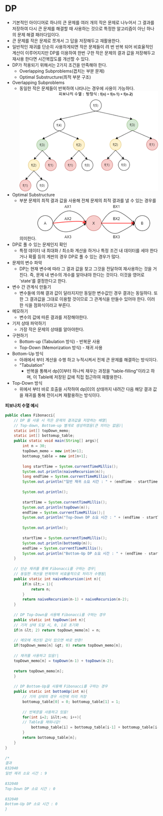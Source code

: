 # DP
- 기본적인 아이디어로 하나의 큰 문제를 여러 개의 작은 문제로 나누어서 그 결과를 저장하여 다시 큰 문제를 해결할 때 사용하는 것으로 특정한 알고리즘이 아닌 하나의 문제 해결 패러다임이다.
- 큰 문제를 작은 문제로 쪼개서 그 답을 저장해두고 재활용한다.
- 일반적인 재귀를 단순히 사용하게되면 작은 문제들이 려 번 반복 되어 비효율적인 계산이 이루어지지만 DP를 이용하여 한번 구한 작은 문제의 결과 값을 저장해두고 재사용 한다면 시간복잡도를 개선할 수 있다.
- DP가 적용되기 위해서는 2가지 조건을 만족해야 한다.
    - Overlapping Subproblems(겹치는 부분 문제)
    - Optimal Substructure(최적 부분 구조)
- Overlapping Subproblems
    - 동일한 작은 문제들이 반복하여 나타나는 경우에 사용이 가능하다.
      ![img1](dp_img/img1.png)
- Optimal Substructure
    - 부분 문제의 최적 결과 값을 사용해 전체 문제의 최적 결과를 낼 수 있는 경우를 의미한다.
      ![img2](dp_img/img2.png)
- DP로 풀 수 있는 문제인지 확인
    - 특정 데이터 내 최대화 / 최소화 계산을 하거나 특정 조건 내 데이터를 세야 한다거나 확률 등의 계싼의 경우 DP로 풀 수 있는 경우가 많다.
- 문제의 변수 파악
    - DP는 현재 변수에 따라 그 결과 값을 찾고 그것을 전달하여 재사용하는 것을 거친다. 즉, 문제 내 변수의 개수를 알아내야 한다는 것이다. 이것을 영어로 'state'를 결정한다고 한다.
- 변수 간 관계식 만들기
    - 변수들에 의해 결과 값이 달라지지만 동일한 변수값인 경우 결과는 동일하다. 또한 그 결과값을 그대로 이용할 것이므로 그 관계식을 만들수 있어야 한다. 이러한 식을 점화식이라고 부른다.
- 메모하기
    - 변수의 값에 따른 결과를 저장해야한다.
- 기저 상태 파악하기
    - 가장 작은 문제의 상태를 알아야한다.
- 구현하기
    - Bottom-up (Tabulation 방식) - 반복문 사용
    - Top-Down (Memorization 방식) - 재귀 사용
- Bottom-Up 방식
    - 아래에서 부터 계산을 수행 하고 누적시켜서 전체 큰 문제를 해결하는 방식이다.
    - "Tabulation"
        - 반복을 통해서 dp[0]부터 하나씩 채우는 과정을 "table-filling"이라고 하며, 이 Table에 저장된 값에 직접 접근하여 재활용한다.
- Top-Down 방식
    - 위에서 부터 바로 호출을 시작하여 dp[0]의 상태까지 내려간 다음 해당 결과 값을 재귀를 통해 전이시켜 재활용하는 방식이다.




**피보나치 수열 예시**

```JAVA
public class Fibonacci{
	// DP 를 사용 시 작은 문제의 결과값을 저장하는 배열|
	// Top-down, Bottom-up 별개로 생성하였음(큰 의미는 없음)|
	static int[] topDown_memo;
	static int[] bottomup_table;
	public static void main(String[] args){
		int n = 30;
		topDown_memo = new int[n+1];
		bottomup_table = new int[n+1];

		long startTime = System.currentTimeMillis();
		System.out.println(naiveRecursion(n));
		long endTime = System.currentTimeMillis();
		System.out.println("일반 재귀 소요 시간 : " + (endTime - startTime));

		System.out.println();

		startTime = System.currentTimeMillis();
		System.out.println(topDown(n));
		endTime = System.currentTimeMillis();|
		System.out.println("Top-Down DP 소요 시간 : " + (endTime - startTime));

		System.out.println();

		startTime = System.currentTimeMillis();
		System.out.println(bottomUp(n));
		endTime = System.currentTimeMillis();
		System.out.println("Bottom-Up DP 소요 시간 : " + (endTime - startTime));
	}

	// 단순 재귀를 통해 Fibonacci를 구하는 경우|
	// 동일한 계산을 반복하여 비효율적으로 처리가 수행됨|
	public static int naiveRecursion(int n){
		if(n &lt;= 1){
			return n;
		}
		return naiveRecursion(n-1) + naiveRecursion(n-2);
	}

	// DP Top-Down을 사용해 Fibonacci를 구하는 경우
	public static int topDown(int n){
	// 기저 상태 도달 시, 0, 1로 초기화
	if(n &lt; 2) return topDown_memo[n] = n;

	// 메모에 계산된 값이 있으면 바로 반환!
	if(topDown_memo[n] &gt; 0) return topDown_memo[n];

	// 재귀를 사용하고 있음!|
	topDown_memo[n] = topDown(n-1) + topDown(n-2);

	return topDown_memo[n];
	}

	// DP Bottom-Up을 사용해 Fibonacci를 구하는 경우
	public static int bottomUp(int n){
		// 기저 상태의 경우 사전에 미리 저장
		bottomup_table[0] = 0; bottomup_table[1] = 1;

		// 반복문을 사용하고 있음!
		for(int i=2; i&lt;=n; i++){
		// Table을 채워나감!
			bottomup_table[i] = bottomup_table[i-1] + bottomup_table[i-2];
		}
		return bottomup_table[n];
	}
}

/*
결과
832040
일반 재귀 소요 시간 : 9

832040
Top-Down DP 소요 시간 : 0

832040
Bottom-Up DP 소요 시간 : 0
}
```